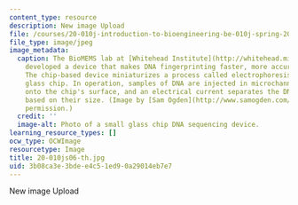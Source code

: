 ```yaml
---
content_type: resource
description: New image Upload
file: /courses/20-010j-introduction-to-bioengineering-be-010j-spring-2006/3b08ca3e3bdee4c51ed90a29014eb7e7_20-010js06-th.jpg
file_type: image/jpeg
image_metadata:
  caption: The BioMEMS lab at [Whitehead Institute](http://whitehead.mit.edu/) has
    developed a device that makes DNA fingerprinting faster, more accurate, and portable.
    The chip-based device miniaturizes a process called electrophoresis onto a small
    glass chip. In operation, samples of DNA are injected in microchannels etched
    onto the chip's surface, and an electrical current separates the DNA molecules
    based on their size. (Image by [Sam Ogden](http://www.samogden.com/). Used with
    permission.)
  credit: ''
  image-alt: Photo of a small glass chip DNA sequencing device.
learning_resource_types: []
ocw_type: OCWImage
resourcetype: Image
title: 20-010js06-th.jpg
uid: 3b08ca3e-3bde-e4c5-1ed9-0a29014eb7e7
---
```

New image Upload

